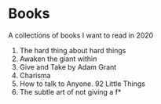 # Books
A collections of books I want to read in 2020

1. The hard thing about hard things
2. Awaken the giant within
3. Give and Take by Adam Grant
4. Charisma
5. How to talk to Anyone. 92 Little Things
6. The subtle art of not giving a f*
